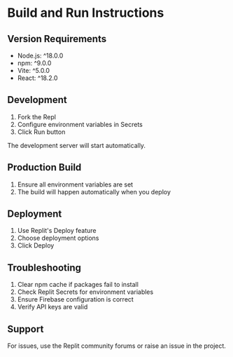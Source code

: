 
# Build and Run Instructions

## Version Requirements

- Node.js: ^18.0.0
- npm: ^9.0.0
- Vite: ^5.0.0
- React: ^18.2.0

## Development

1. Fork the Repl
2. Configure environment variables in Secrets
3. Click Run button

The development server will start automatically.

## Production Build

1. Ensure all environment variables are set
2. The build will happen automatically when you deploy

## Deployment

1. Use Replit's Deploy feature
2. Choose deployment options
3. Click Deploy

## Troubleshooting

1. Clear npm cache if packages fail to install
2. Check Replit Secrets for environment variables
3. Ensure Firebase configuration is correct
4. Verify API keys are valid

## Support

For issues, use the Replit community forums or raise an issue in the project.
